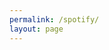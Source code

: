 ```yaml
---
permalink: /spotify/
layout: page
---
```

<div class="emoji-app-container">
    <h1 id="emoji-display"></h1> <p id="emoji-name-display" class="emoji-app-name"></p> 
</div>
<script src="{{ '/assets/js/emoji.js' | relative_url }}" defer></script>
